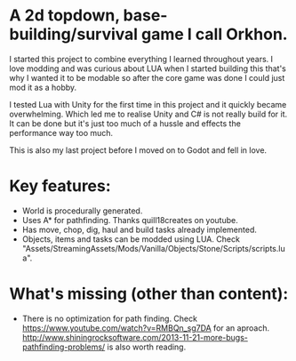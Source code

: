 # A 2d topdown, base-building/survival game I call Orkhon.

  I started this project to combine everything I learned throughout years. I love modding and was curious about LUA when I started building this that's why I wanted it to be modable so after the core game was done I could just mod it as a hobby. 
  
  I tested Lua with Unity for the first time in this project and it quickly became overwhelming.
Which led me to realise Unity and C# is not really build for it. It can be done but it's just too much of a hussle and effects the performance way too much.
  
  This is also my last project before I moved on to Godot and fell in love.


# Key features:
 - World is procedurally generated.
 - Uses A* for pathfinding. Thanks quill18creates on youtube.
 - Has move, chop, dig, haul and build tasks already implemented.
 - Objects, items and tasks can be modded using LUA. Check "Assets/StreamingAssets/Mods/Vanilla/Objects/Stone/Scripts/scripts.lua".

# What's missing (other than content):
 - There is no optimization for path finding. Check https://www.youtube.com/watch?v=RMBQn_sg7DA for an aproach. http://www.shiningrocksoftware.com/2013-11-21-more-bugs-pathfinding-problems/ is also worth reading.

